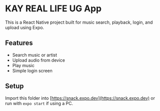 # KAY REAL LIFE UG App

This is a React Native project built for music search, playback, login, and upload using Expo.

## Features
- Search music or artist
- Upload audio from device
- Play music
- Simple login screen

## Setup
Import this folder into [https://snack.expo.dev](https://snack.expo.dev) or run with `expo start` if using a PC.
